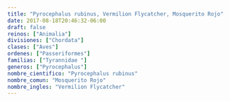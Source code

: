 ```yaml
---
title: "Pyrocephalus rubinus, Vermilion Flycatcher, Mosquerito Rojo"
date: 2017-08-18T20:46:32-06:00
draft: false
reinos: ["Animalia"]
divisiones: ["Chordata"]
clases: ["Aves"]
ordenes: ["Passeriformes"]
familias: ["Tyrannidae "]
generos: ["Pyrocephalus"]
nombre_cientifico: "Pyrocephalus rubinus"
nombre_comun: "Mosquerito Rojo"
nombre_ingles: "Vermilion Flycatcher"
---
```

